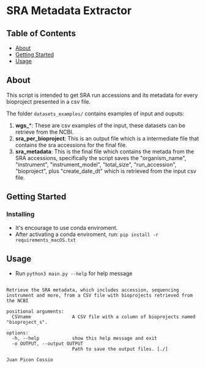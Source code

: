 # SRA Metadata Extractor

## Table of Contents
+ [About](#about)
+ [Getting Started](#getting_started)
+ [Usage](#usage)

## About <a name = "about"></a>

This script is intended to get SRA run accessions and its metadata for every bioproject presented in a csv file.

The folder `datasets_examples/` contains examples of input and ouputs:
1. **wgs_***: These are csv examples of the input, these datasets can be retrieve from the NCBI.
2. **sra_per_bioproject**: This is an output file which is a intermediate file that contains the sra accessions for the final file.
3. **sra_metadata**: This is the final file which contains the metada from the SRA accessions, specifically the script saves the "organism_name", "instrument", "instrument_model", "total_size", "run_accession", "bioproject", plus "create_date_dt" which is retrieved from the input csv file.

## Getting Started <a name = "getting_started"></a>

### Installing
* It's encourage to use conda enviroment.
* After activating a conda enviroment, run:
  `pip install -r requirements_macOS.txt`

## Usage <a name = "usage"></a>

* Run `python3 main.py --help` for help message
```usage: python3 main.py [-h] [-o OUTPUT] CSVname

Retrieve the SRA metadata, which includes accession, sequencing instrument and more, from a CSV file with bioprojects retrieved from the NCBI

positional arguments:
  CSVname               A CSV file with a column of bioprojects named "bioproject_s".

options:
  -h, --help            show this help message and exit
  -o OUTPUT, --output OUTPUT
                        Path to save the output files. [./]

Juan Picon Cossio
```
